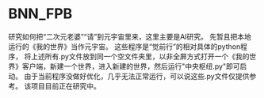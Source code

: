 # BNN_FPB
研究如何把“二次元老婆”“请”到元宇宙里来，这里主要是AI研究。
先暂且把本地运行的《我的世界》当作元宇宙。
这些程序是“觉前行”的相对具体的python程序，
将上述所有.py文件放到同一个空文件夹里，以非全屏方式打开一个《我的世界》客户端，新建一个世界，进入新建的世界，然后运行"中央枢纽.py"即可启动。
由于当前程序没做好优化，几乎无法正常运行，可以说这些.py文件仅提供参考。
该项目目前正在研究中。
